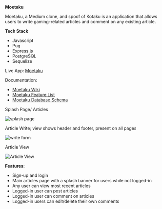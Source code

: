 **Moetaku**

Moetaku, a Medium clone, and spoof of Kotaku is an application that allows users to write gaming-related articles and comment on any existing article.

**Tech Stack**
- Javascript
- Pug
- Express.js
- PostgreSQL
- Sequelize

Live App: [Moetaku](https://moetaku.herokuapp.com/)


Documentation:  
- [Moetaku Wiki](https://github.com/Jasontang98/Moetaku/wiki)
- [Moetaku Feature List](https://github.com/Jasontang98/Moetaku/wiki/MVP-Feature-List)
- [Moetaku Database Schema](https://github.com/Jasontang98/Moetaku/wiki/Database-Schema)

Splash Page/ Articles

![splash page](https://user-images.githubusercontent.com/51832487/173195212-83059e16-c31c-447d-8544-83997478426e.png)



Article Write; view shows header and footer, present on all pages

![write form](https://user-images.githubusercontent.com/51832487/173195360-8a2636c5-cc23-4052-8c99-3fe83517acd7.png)


Article View 

![Article View](https://user-images.githubusercontent.com/51832487/173195683-a8ab8278-71cc-4906-8913-796a8b12f3fe.png)


**Features:**
- Sign-up and login
- Main articles page with a splash banner for users while not logged-in
- Any user can view most recent articles
- Logged-in user can post articles
- Logged-in user can comment on articles
- Logged-in users can edit/delete their own comments
